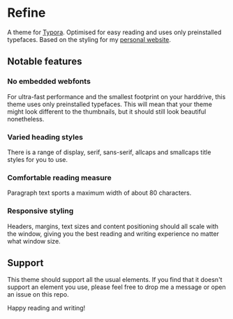 # Refine

A theme for [Typora](https://typora.io). Optimised for easy reading and uses only preinstalled typefaces. Based on the styling for my [personal website](https://serena.nz/).

## Notable features

### No embedded webfonts

For ultra-fast performance and the smallest footprint on your harddrive, this theme uses only preinstalled typefaces. This will mean that your theme might look different to the thumbnails, but it should still look beautiful nonetheless.

### Varied heading styles

There is a range of display, serif, sans-serif, allcaps and smallcaps title styles for you to use.

### Comfortable reading measure

Paragraph text sports a maximum width of about 80 characters.

### Responsive styling

Headers, margins, text sizes and content positioning should all scale with the window, giving you the best reading and writing experience no matter what window size.

## Support

This theme should support all the usual elements. If you find that it doesn't support an element you use, please feel free to drop me a message or open an issue on this repo.

Happy reading and writing!